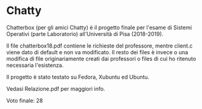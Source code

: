 # Chatty

Chatterbox (per gli amici Chatty) è il progetto finale per l'esame di Sistemi Operativi (parte Laboratorio) all'Università di Pisa (2018-2019).

Il file chatterbox18.pdf contiene le richieste del professore, mentre client.c viene dato di default e non va modificato. 
Il resto dei files è invece o una modifica di file originariamente creati dai professori o files di cui ho ritenuto necessaria l'esistenza.

Il progetto è stato testato su Fedora, Xubuntu ed Ubuntu.

Vedasi Relazione.pdf per maggiori info.

Voto finale: 28
